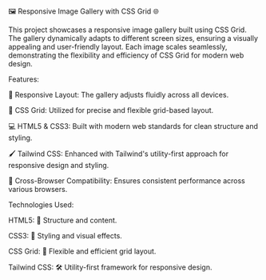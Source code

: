 🖼️ Responsive Image Gallery with CSS Grid 🌐

This project showcases a responsive image gallery built using CSS Grid. The gallery dynamically adapts to different screen sizes, ensuring a visually appealing and user-friendly layout. Each image scales seamlessly, demonstrating the flexibility and efficiency of CSS Grid for modern web design.


Features:

🎨 Responsive Layout: The gallery adjusts fluidly across all devices.

🔲 CSS Grid: Utilized for precise and flexible grid-based layout.

💻 HTML5 & CSS3: Built with modern web standards for clean structure and styling.

🖌️ Tailwind CSS: Enhanced with Tailwind's utility-first approach for responsive design and styling.

🚀 Cross-Browser Compatibility: Ensures consistent performance across various browsers.


Technologies Used:

HTML5: 📄 Structure and content.

CSS3: 🎨 Styling and visual effects.

CSS Grid: 🔲 Flexible and efficient grid layout.

Tailwind CSS: 🛠️ Utility-first framework for responsive design.
